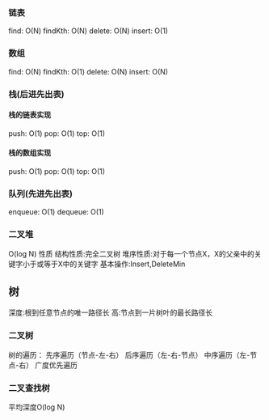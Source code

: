 ### 链表
find: O(N)
findKth: O(N)
delete: O(N)
insert: O(1)

### 数组
find: O(N)
findKth: O(1)
delete: O(N)
insert: O(N)

### 栈(后进先出表)
#### 栈的链表实现
push: O(1)
pop: O(1)
top: O(1)
#### 栈的数组实现
push: O(1)
pop: O(1)
top: O(1)

### 队列(先进先出表)
enqueue: O(1)
dequeue: O(1)

### 二叉堆
O(log N)
性质
结构性质:完全二叉树
堆序性质:对于每一个节点X，X的父亲中的关键字小于或等于X中的关键字
基本操作:Insert,DeleteMin

## 树
深度:根到任意节点的唯一路径长
高:节点到一片树叶的最长路径长

### 二叉树
树的遍历：
先序遍历（节点-左-右）
后序遍历（左-右-节点）
中序遍历（左-节点-右）
广度优先遍历

### 二叉查找树
平均深度O(log N)
